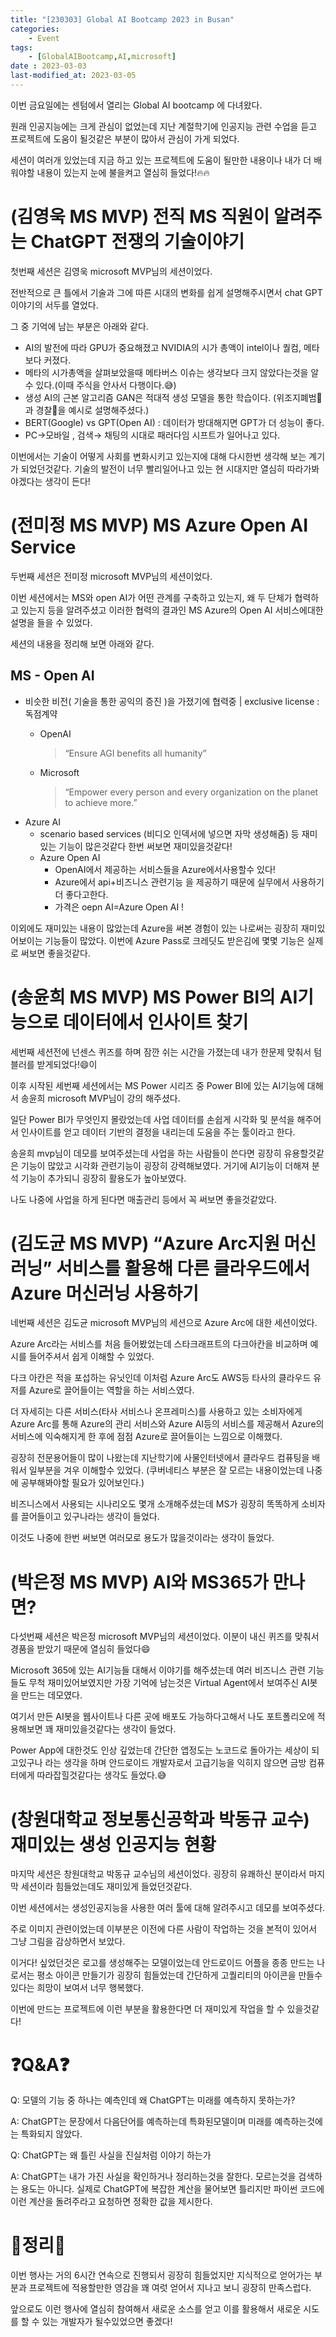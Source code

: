 ```yaml
---
title: "[230303] Global AI Bootcamp 2023 in Busan"
categories:
    - Event
tags:
    - [GlobalAIBootcamp,AI,microsoft]
date : 2023-03-03
last-modified_at: 2023-03-05
---
```

이번 금요일에는 센텀에서 열리는 Global AI bootcamp 에 다녀왔다. 

원래 인공지능에는 크게 관심이 없었는데 지난 계절학기에 인공지능 관련 수업을 듣고 프로젝트에 도움이 될것같은 부분이 많아서 관심이 가게 되었다. 

세션이 여러개 있었는데 지금 하고 있는 프로젝트에 도움이 될만한 내용이나 내가 더 배워야할 내용이 있는지 눈에 불을켜고 열심히 들었다!🔥🔥      


# (김영욱 MS MVP) 전직 MS 직원이 알려주는 ChatGPT 전쟁의 기술이야기
첫번째 세션은 김영욱 microsoft MVP님의 세션이었다.  

전반적으로 큰 틀에서 기술과 그에 따른 시대의 변화를 쉽게 설명해주시면서 chat GPT이야기의 서두를 열었다.

그 중 기억에 남는 부분은 아래와 같다.

- AI의 발전에 따라 GPU가 중요해졌고 NVIDIA의 시가 총액이 intel이나 퀄컴, 메타보다 커졌다.
- 메타의 시가총액을 살펴보았을때 메타버스 이슈는 생각보다 크지 않았다는것을 알 수 있다.(이때 주식을 안사서 다행이다.😅)
- 생성 AI의 근본 알고리즘 GAN은 적대적 생성 모델을 통한 학습이다. (위조지폐범🦹과 경찰👮을 예시로 설명해주셨다.)
- BERT(Google) vs GPT(Open AI) : 데이터가 방대해지면 GPT가 더 성능이 좋다.
- PC→모바일 , 검색→ 채팅의 시대로 패러다임 시프트가 일어나고 있다.

이번에서는 기술이 어떻게 사회를 변화시키고 있는지에 대해 다시한번 생각해 보는 계기가 되었던것같다. 기술의 발전이 너무 빨리일어나고 있는 현 시대지만 열심히 따라가봐야겠다는 생각이 든다!   


# (전미정 MS MVP) MS Azure Open AI Service


두번째 세션은 전미정 microsoft MVP님의 세션이었다.

이번 세션에서는 MS와 open AI가 어떤 관계를 구축하고 있는지, 왜 두 단체가 협력하고 있는지 등을 알려주셨고 이러한 협력의 결과인 MS Azure의 Open AI 서비스에대한 설명을 들을 수 있었다.

세션의 내용을 정리해 보면 아래와 같다.

## MS - Open AI

- 비슷한 비전( 기술을 통한 공익의 증진 )을 가졌기에 협력중 | exclusive license : 독점계약
    - OpenAI
        
        > “Ensure AGI benefits all humanity”
        > 
    - Microsoft
        
        > “Empower every person and every organization on the planet to achieve more.”
        > 
- Azure AI
    - scenario based services (비디오 인덱서에 넣으면 자막 생성해줌) 등 재미있는 기능이 많은것같다 한번 써보면 재미있을것같다!
    - Azure Open AI
        - OpenAI에서 제공하는 서비스들을 Azure에서사용할수 있다!
        - Azure에서 api+비즈니스 관련기능 을 제공하기 때문에 실무에서 사용하기 더 좋다고한다.
        - 가격은 oepn AI=Azure Open AI !

이외에도 재미있는 내용이 많았는데 Azure을 써본 경험이 있는 나로써는 굉장히 재미있어보이는 기능들이 많았다. 이번에 Azure Pass로 크레딧도 받은김에 몇몇 기능은 실제로 써보면 좋을것같다.   

# (송윤희 MS MVP) MS Power BI의 AI기능으로 데이터에서 인사이트 찾기

세번째 세션전에 넌센스 퀴즈를 하며 잠깐 쉬는 시간을 가졌는데 내가 한문제 맞춰서 텀블러를 받게되었다!😄이

이후 시작된 세번째 세션에서는 MS Power 시리즈 중 Power BI에 있는 AI기능에 대해서 송윤희 microsoft MVP님이 강의 해주셨다.

일단 Power BI가 무엇인지 몰랐었는데 사업 데이터를 손쉽게 시각화 및 분석을 해주어서 인사이트를 얻고 데이터 기반의 결정을 내리는데 도움을 주는 툴이라고 한다.

송윤희 mvp님이 데모를 보여주셨는데 사업을 하는 사람들이 쓴다면 굉장히 유용할것같은 기능이 많았고 시각화 관련기능이 굉장히 강력해보였다. 거기에 AI기능이 더해져 분석 기능이 추가되니 굉장히 활용도가 높아보였다.

나도 나중에 사업을 하게 된다면 매출관리 등에서 꼭 써보면 좋을것같았다.   

# (김도균 MS MVP) “Azure Arc지원 머신 러닝” 서비스를 활용해 다른 클라우드에서 Azure 머신러닝 사용하기

네번째 세션은 김도균 microsoft MVP님의 세션으로 Azure Arc에 대한 세션이었다.

Azure Arc라는 서비스를 처음 들어봤었는데 스타크래프트의 다크아칸을 비교하며 예시를 들어주셔서 쉽게 이해할 수 있었다. 

다크 아칸은 적을 포섭하는 유닛인데 이처럼 Azure Arc도 AWS등 타사의 클라우드 유저를 Azure로 끌어들이는 역할을 하는 서비스였다.

더 자세히는 다른 서비스(타사 서비스나 온프레미스)를 사용하고 있는 소비자에게 Azure Arc를 통해 Azure의 관리 서비스와 Azure AI등의 서비스를 제공해서 Azure의 서비스에 익숙해지게 한 후에 점점 Azure로 끌어들이는 느낌으로 이해했다.  

굉장히 전문용어들이 많이 나왔는데 지난학기에 사물인터넷에서 클라우드 컴퓨팅을 배워서 일부분을 겨우 이해할수 있었다. (쿠버네티스 부분은 잘 모르는 내용이었는데 나중에 공부해봐야할 필요가 있어보인다.)

비즈니스에서 사용되는 시나리오도 몇개 소개해주셨는데 MS가 굉장히 똑똑하게 소비자를 끌어들이고 있구나라는 생각이 들었다.

이것도 나중에 한번 써보면 여러모로 용도가 많을것이라는 생각이 들었다.   

# (박은정 MS MVP) AI와 MS365가 만나면?

다섯번째 세션은 박은정 microsoft MVP님의 세션이었다. 이분이 내신 퀴즈를 맞춰서 경품을 받았기 때문에 열심히 들었다😄

Microsoft 365에 있는 AI기능들 대해서 이야기를 해주셨는데 여러 비즈니스 관련 기능들도 무척 재미있어보였지만 가장 기억에 남는것은 Virtual Agent에서 보여주신 AI봇을 만드는 데모였다.

여기서 만든 AI봇을 웹사이트나 다른 곳에 배포도 가능하다고해서 나도 포트폴리오에 적용해보면 꽤 재미있을것같다는 생각이 들었다.

Power App에 대한것도 인상 깊었는데 간단한 앱정도는 노코드로 돌아가는 세상이 되고있구나 라는 생각을 하며 안드로이드 개발자로서 고급기능을 익히지 않으면 금방 컴퓨터에게 따라잡힐것같다는 생각도 들었다.😅   

# (창원대학교 정보통신공학과 박동규 교수) 재미있는 생성 인공지능 현황

마지막 세션은 창원대학교 박동규 교수님의 세션이었다. 굉장히 유쾌하신 분이라서 마지막 세션이라 힘들었는데도 재미있게 들었던것같다.

이번 세션에서는 생성인공지능을 사용한 여러 툴에 대해 알려주시고 데모를 보여주셨다.

주로 이미지 관련이었는데 이부분은 이전에 다른 사람이 작업하는 것을 본적이 있어서 그냥 그림을 감상하면서 보았다.

이거다! 싶었던것은 로고를 생성해주는 모델이었는데 안드로이드 어플을 종종 만드는 나로서는 평소 아이콘 만들기가 굉장히 힘들었는데 간단하게 고퀄리티의 아이콘을 만들수 있다는 희망이 보여서 너무 행복했다. 

이번에 만드는 프로젝트에 이런 부분을 활용한다면 더 재미있게 작업을 할 수 있을것같다!
         

# ❓Q&A❓

Q: 모델의 기능 중 하나는 예측인데 왜 ChatGPT는 미래를 예측하지 못하는가?

A: ChatGPT는 문장에서 다음단어를 예측하는데 특화된모델이며 미래를 예측하는것에는 특화되지 않았다. 
   


Q: ChatGPT는 왜 틀린 사실을 진실처럼 이야기 하는가

A: ChatGPT는 내가 가진 사실을 확인하거나 정리하는것을 잘한다. 모르는것을 검색하는 용도는 아니다. 실제로 ChatGPT에 복잡한 계산을 물어보면 틀리지만 파이썬 코드에 이런 계산을 돌려주라고 요청하면 정확한 값을 제시한다.
      

# 🙌정리🙌

이번 행사는 거의 6시간 연속으로 진행되서 굉장히 힘들었지만 지식적으로 얻어가는 부분과 프로젝트에 적용할만한 영감을 꽤 여럿 얻어서 지나고 보니 굉장히 만족스럽다.

앞으로도 이런 행사에 열심히 참여해서 새로운 소스를 얻고 이를 활용해서 새로운 시도를 할 수 있는 개발자가 될수있었으면 좋겠다!